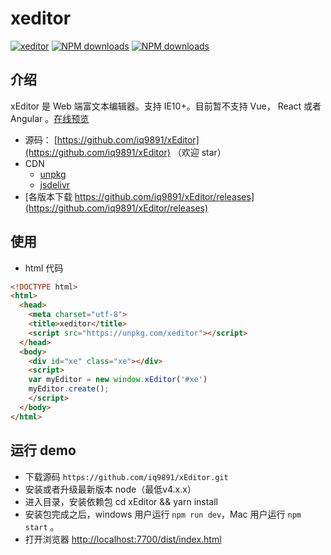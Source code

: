 # xeditor

[![xeditor](https://img.shields.io/npm/v/xeditor.svg?style=flat-square)](https://www.npmjs.org/package/xeditor)
[![NPM downloads](http://img.shields.io/npm/dm/xeditor.svg?style=flat-square)](https://npmjs.org/package/xeditor)
[![NPM downloads](https://img.shields.io/npm/dt/xeditor.svg?style=flat-square)](https://npmjs.org/package/xeditor)

## 介绍

xEditor 是 Web 端富文本编辑器。支持 IE10+。目前暂不支持 Vue， React 或者 Angular 。[在线预览](http://output.jsbin.com/qiqibif)

- 源码： [https://github.com/iq9891/xEditor](https://github.com/iq9891/xEditor) （欢迎 star）
- CDN
  - [unpkg](https://unpkg.com/xeditor)
  - [jsdelivr](https://cdn.jsdelivr.net/npm/xeditor@latest/dist/)
- [各版本下载 https://github.com/iq9891/xEditor/releases](https://github.com/iq9891/xEditor/releases)

## 使用

- html 代码
```html
<!DOCTYPE html>
<html>
  <head>
    <meta charset="utf-8">
    <title>xeditor</title>
    <script src="https://unpkg.com/xeditor"></script>
  </head>
  <body>
    <div id="xe" class="xe"></div>
    <script>
    var myEditor = new window.xEditor('#xe')
    myEditor.create();
    </script>
  </body>
</html>
```

## 运行 demo
- 下载源码 `https://github.com/iq9891/xEditor.git`
- 安装或者升级最新版本 node（最低v4.x.x）
- 进入目录，安装依赖包 cd xEditor && yarn install
- 安装包完成之后，windows 用户运行 `npm run dev`，Mac 用户运行 `npm start` 。
- 打开浏览器 [http://localhost:7700/dist/index.html](http://localhost:7700/dist/index.html)
